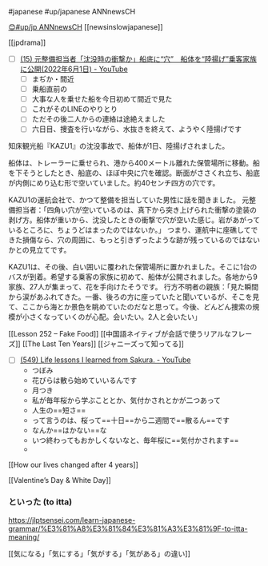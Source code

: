 #japanese
#up/japanese ANNnewsCH

[😊#up/jp ANNnewsCH](http://47.111.95.20:6001/user/1/start/%23up%2Fjp%20ANNnewsCH)
[[newsinslowjapanese]]

[[jpdrama]]

- [ ] [(15) 元整備担当者「沈没時の衝撃か」船底に“穴”　船体を“陸揚げ”乗客家族に公開(2022年6月1日) - YouTube](https://www.youtube.com/watch?v=2l5U0ibWO44) 
	- [ ] まぢか・間近
	- [ ] 乗船直前の
	- [ ] 大事な人を乗せた船を今日初めて間近で見た　
	- [ ] これがそのLINEのやりとり
	- [ ] ただその後二人からの連絡は途絶えました
	- [ ] 六日目、捜査を行いながら、水抜きを終えて、ようやく陸揚げです

知床観光船『KAZU1』の沈没事故で、船体が1日、陸揚げされました。

船体は、トレーラーに乗せられ、港から400メートル離れた保管場所に移動。船を下そうとしたとき、船底の、ほぼ中央に穴を確認。断面がささくれ立ち、船底が内側にめり込む形で空いていました。約40センチ四方の穴です。

KAZU1の運航会社で、かつて整備を担当していた男性に話を聞きました。
元整備担当者：「四角い穴が空いているのは、真下から突き上げられた衝撃の塗装の剥げ方。船体が重いから、沈没したときの衝撃で穴が空いた感じ。岩があがっているところに、ちょうどはまったのではないか。」
つまり、運航中に座礁してできた損傷なら、穴の周囲に、もっと引きずったような跡が残っているのではないかとの見立てです。

KAZU1は、その後、白い囲いに覆われた保管場所に置かれました。そこに1台のバスが到着。希望する乗客の家族に初めて、船体が公開されました。各地から9家族、27人が集まって、花を手向けたそうです。
行方不明者の親族：「見た瞬間から涙があふれてきた。一番、後ろの方に座っていたと聞いているが、そこを見て、ここから海とか景色を眺めていたのだなと思って。今後、どんどん捜索の規模が小さくなっていくのが心配。会いたい。2人と会いたい」

[[Lesson 252 – Fake Food]]
[[中国語ネイティブが会話で使うリアルなフレーズ]]
[[The Last Ten Years]]
[[ジャニーズって知ってる]]

- [ ] [(549) Life lessons I learned from Sakura. - YouTube](https://www.youtube.com/watch?v=ocLe5IPK9ss)
	- つぼみ
	- 花びらは散ら始めていいるんです
	- 月つき
	- 私が毎年桜から学ぶこととか、気付かされとかが二つあって
	- 人生の==短さ==
	- って言うのは、桜って==十日==から二週間で==散るん==です
	- なんか==はかない==な
	- いつ終わってもおかしくないなと、毎年桜に==気付かされます==
	- 

[[How our lives changed after 4 years]]

[[Valentine’s Day & White Day]]


### といった (to itta)
https://jlptsensei.com/learn-japanese-grammar/%E3%81%A8%E3%81%84%E3%81%A3%E3%81%9F-to-itta-meaning/

[[気になる」「気にする」「気がする」「気がある」の違い]]

